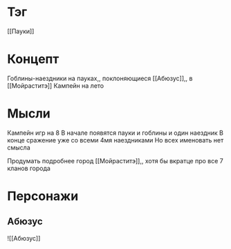 # Тэг
[[Пауки]]
# Концепт
Гоблины-наездники на пауках,, поклоняющиеся [[Абюзус]],, в [[Мойраститэ]]
Кампейн на лето
# Мысли
Кампейн игр на 8
В начале появятся пауки и гоблины и один наездник
В конце сражение уже со всеми 4мя наездниками
Но всех именовать нет смысла

Продумать подробнее город [[Мойраститэ]],, хотя бы вкратце про все 7 кланов города

# Персонажи
## Абюзус
![[Абюзус]]

